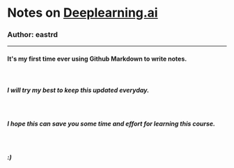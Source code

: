 # <b> Notes on <u> Deeplearning.ai </u> </b>
### Author: eastrd

---

#### It's my first time ever using Github Markdown to write notes.

<br>

##### I will try my best to keep this updated everyday.

<br>

##### I hope this can save you some time and effort for learning this course.

<br>

##### :)

